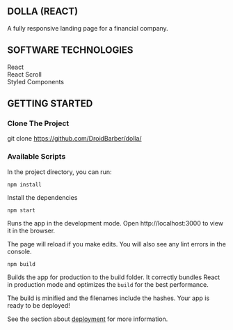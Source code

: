 ## DOLLA (REACT)

A fully responsive landing page for a financial company.

## SOFTWARE TECHNOLOGIES

React<br>
React Scroll<br>
Styled Components<br>

## GETTING STARTED

### Clone The Project
git clone https://github.com/DroidBarber/dolla/

### Available Scripts
In the project directory, you can run:

```npm install```

Install the dependencies

```npm start```

Runs the app in the development mode.
Open http://localhost:3000 to view it in the browser.

The page will reload if you make edits.
You will also see any lint errors in the console.

```npm build```

Builds the app for production to the build folder.
It correctly bundles React in production mode and optimizes the ```build``` for the best performance.

The build is minified and the filenames include the hashes.
Your app is ready to be deployed!

See the section about [deployment](https://create-react-app.dev/docs/deployment/) for more information.
